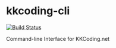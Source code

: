 # kkcoding-cli
[![Build Status](https://www.travis-ci.org/wangxinhe2006/kkcoding-cli.svg)](https://www.travis-ci.org/wangxinhe2006/kkcoding-cli)

Command-line Interface for KKCoding.net
